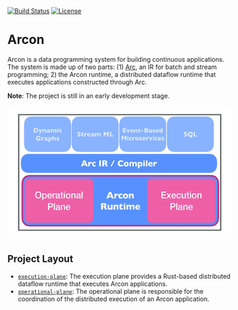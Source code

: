 [![Build Status](https://dev.azure.com/arcon-cda/arcon/_apis/build/status/cda-group.arcon?branchName=master)](https://dev.azure.com/arcon-cda/arcon/_build/latest?definitionId=1&branchName=master)
[![License](https://img.shields.io/badge/License-BSD%203--Clause-blue)](https://github.com/cda-group/arcon)

# Arcon

Arcon is a data programming system for building continuous applications. The system is made up of two parts: (1) [Arc](https://cda-group.github.io/papers/Arc_DBPL_2019.pdf), an IR for batch and stream programming;
2) the Arcon runtime, a distributed dataflow runtime that executes applications constructed through Arc.

**Note**: The project is still in an early development stage.

<p align="center">
  <img width="600" height="300" src=".github/arcon_overview.jpg">
</p>


## Project Layout

* [`execution-plane`]: The execution plane provides a Rust-based distributed dataflow runtime that executes Arcon applications.
* [`operational-plane`]: The operational plane is responsible for the coordination of the distributed execution of an Arcon application.

[`execution-plane`]: execution-plane
[`operational-plane`]: operational-plane
